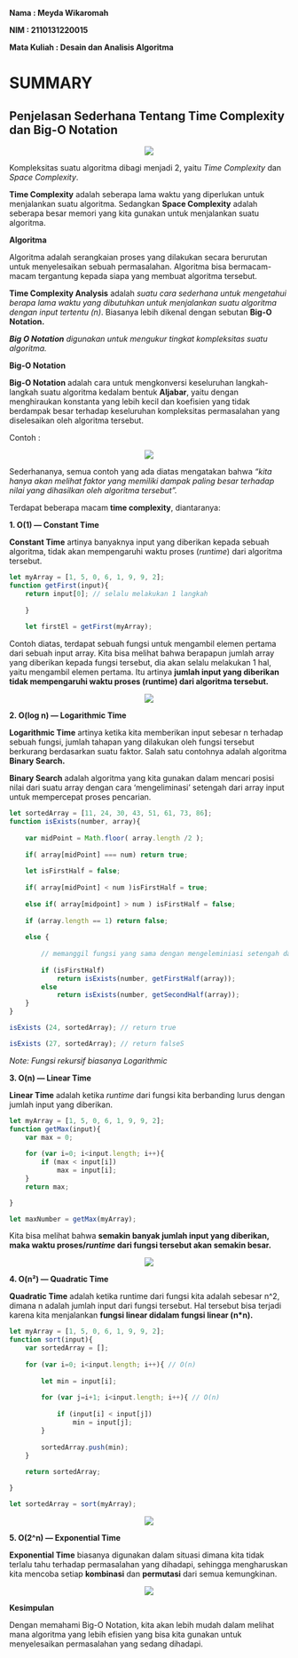 **Nama : Meyda Wikaromah**

**NIM : 2110131220015**

**Mata Kuliah : Desain dan Analisis Algoritma**

# **SUMMARY**

## **Penjelasan Sederhana Tentang Time Complexity dan Big-O Notation**

<p align = "center">
    <img src = gambar/foto1.jpeg>
</p>

Kompleksitas suatu algoritma dibagi menjadi 2, yaitu _Time Complexity_ dan _Space Complexity_.

**Time Complexity** adalah seberapa lama waktu yang diperlukan untuk menjalankan suatu algoritma. Sedangkan **Space Complexity** adalah seberapa besar memori yang kita gunakan untuk menjalankan suatu algoritma. 

**Algoritma**

Algoritma adalah serangkaian proses yang dilakukan secara berurutan untuk menyelesaikan sebuah permasalahan. Algoritma bisa bermacam-macam tergantung kepada siapa yang membuat algoritma tersebut.

**Time Complexity Analysis** adalah _suatu cara sederhana untuk mengetahui berapa lama waktu yang dibutuhkan untuk menjalankan suatu algoritma dengan input tertentu (n)_. Biasanya lebih dikenal dengan sebutan **Big-O Notation.**

_**Big O Notation** digunakan untuk mengukur tingkat kompleksitas suatu algoritma._

**Big-O Notation**

**Big-O Notation** adalah cara untuk mengkonversi keseluruhan langkah-langkah suatu algoritma kedalam bentuk **Aljabar**, yaitu dengan menghiraukan konstanta yang lebih kecil dan koefisien yang tidak berdampak besar terhadap keseluruhan kompleksitas permasalahan yang diselesaikan oleh algoritma tersebut.

Contoh :

<p align = "center">
    <img src = gambar/foto2.png>
</p>

Sederhananya, semua contoh yang ada diatas mengatakan bahwa _“kita hanya akan melihat faktor yang memiliki dampak paling besar terhadap nilai yang dihasilkan oleh algoritma tersebut”._

Terdapat beberapa macam **time complexity**, diantaranya:

**1. O(1) — Constant Time**

**Constant Time** artinya banyaknya input yang diberikan kepada sebuah algoritma, tidak akan mempengaruhi waktu proses (_runtime_) dari algoritma tersebut.

```javascript
let myArray = [1, 5, 0, 6, 1, 9, 9, 2];
function getFirst(input){   
    return input[0]; // selalu melakukan 1 langkah
    
    }
    
    let firstEl = getFirst(myArray);

```

Contoh diatas, terdapat sebuah fungsi untuk mengambil elemen pertama dari sebuah input array. Kita bisa melihat bahwa berapapun jumlah array yang diberikan kepada fungsi tersebut, dia akan selalu melakukan 1 hal, yaitu mengambil elemen pertama. Itu artinya **jumlah input yang diberikan tidak mempengaruhi waktu proses (runtime) dari algoritma tersebut.**

<p align = "center">
    <img src = gambar/foto4.png>
</p>

**2. O(log n) — Logarithmic Time**

**Logarithmic Time** artinya ketika kita memberikan input sebesar n terhadap sebuah fungsi, jumlah tahapan yang dilakukan oleh fungsi tersebut berkurang berdasarkan suatu faktor. Salah satu contohnya adalah algoritma **Binary Search.**

**Binary Search** adalah algoritma yang kita gunakan dalam mencari posisi nilai dari suatu array dengan cara ‘mengeliminasi’ setengah dari array input untuk mempercepat proses pencarian.

```javascript
let sortedArray = [11, 24, 30, 43, 51, 61, 73, 86];
function isExists(number, array){    
    
    var midPoint = Math.floor( array.length /2 );    
    
    if( array[midPoint] === num) return true;    
    
    let isFirstHalf = false;    
    
    if( array[midPoint] < num )isFirstHalf = true;
  
    else if( array[midpoint] > num ) isFirstHalf = false;    
    
    if (array.length == 1) return false;    
    
    else {         
        
        // memanggil fungsi yang sama dengan mengeleminiasi setengah dari input array        
        
        if (isFirstHalf) 
            return isExists(number, getFirstHalf(array));
        else 
            return isExists(number, getSecondHalf(array));    
    }
}

isExists (24, sortedArray); // return true

isExists (27, sortedArray); // return falseS

```

_Note: Fungsi rekursif biasanya Logarithmic_

**3. O(n) — Linear Time**

**Linear Time** adalah ketika _runtime_ dari fungsi kita berbanding lurus dengan jumlah input yang diberikan.

```javascript
let myArray = [1, 5, 0, 6, 1, 9, 9, 2];
function getMax(input){
    var max = 0;    
    
    for (var i=0; i<input.length; i++){        
        if (max < input[i])
            max = input[i];    
    }
    return max;

}

let maxNumber = getMax(myArray);

```

Kita bisa melihat bahwa **semakin banyak jumlah input yang diberikan, maka waktu proses/_runtime_ dari fungsi tersebut akan semakin besar.**

<p align = "center">
    <img src = gambar/foto7.png>
</p>

**4. O(n²) — Quadratic Time**

**Quadratic Time** adalah ketika runtime dari fungsi kita adalah sebesar n^2, dimana n adalah jumlah input dari fungsi tersebut. Hal tersebut bisa terjadi karena kita menjalankan **fungsi linear didalam fungsi linear (n*n).**

```javascript
let myArray = [1, 5, 0, 6, 1, 9, 9, 2];
function sort(input){
    var sortedArray = [];    
    
    for (var i=0; i<input.length; i++){ // O(n)        
    
        let min = input[i];        
        
        for (var j=i+1; i<input.length; i++){ // O(n)           
    
            if (input[i] < input[j])
                min = input[j];        
        }        
        
        sortedArray.push(min);    
    }    
    
    return sortedArray;

}

let sortedArray = sort(myArray);

```

<p align = "center">
    <img src = gambar/foto9.png>
</p>

**5. O(2^n) — Exponential Time**

**Exponential Time** biasanya digunakan dalam situasi dimana kita tidak terlalu tahu terhadap permasalahan yang dihadapi, sehingga mengharuskan kita mencoba setiap **kombinasi** dan **permutasi** dari semua kemungkinan.

<p align = "center">
    <img src = gambar/foto10.png>
</p>

**Kesimpulan**

Dengan memahami Big-O Notation, kita akan lebih mudah dalam melihat mana algoritma yang lebih efisien yang bisa kita gunakan untuk menyelesaikan permasalahan yang sedang dihadapi.